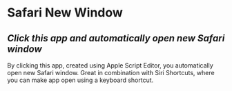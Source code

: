 # Safari New Window
## _Click this app and automatically open new Safari window_

By clicking this app, created using Apple Script Editor, you automatically open new Safari window. Great in combination with Siri Shortcuts, where you can make app open using a keyboard shortcut.


